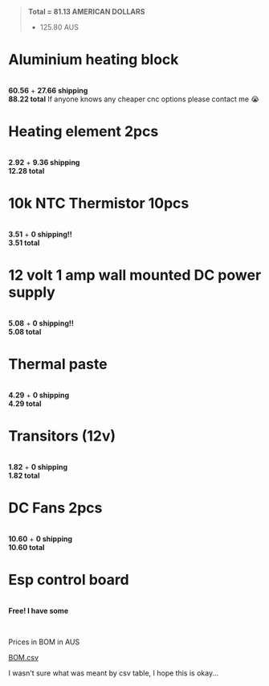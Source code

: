 > **Total = 81.13 AMERICAN DOLLARS**
> - 125.80 AUS

# Aluminium heating block 
<br> **60.56** + **27.66 shipping** <br> **88.22 total** If anyone knows any cheaper cnc options please contact me :sob:<br>
# Heating element 2pcs 
<br> **2.92** + **9.36 shipping** <br> **12.28 total** <br>
# 10k NTC Thermistor 10pcs 
<br> **3.51** + **0 shipping!!** <br> **3.51 total** <br>
# 12 volt 1 amp wall mounted DC power supply 
<br> **5.08** + **0 shipping!!** <br> **5.08 total** <br>
# Thermal paste 
<br> **4.29** + **0 shipping** <br> **4.29 total** <br>
# Transitors (12v) 
<br>  **1.82** + **0 shipping** <br> **1.82 total** <br>
# DC Fans 2pcs
<br> **10.60** + **0 shipping** <br> **10.60 total** <br>
# Esp control board
<br> **Free! I have some** 

<br>

<p>Prices in BOM in AUS</p>

[BOM.csv](https://github.com/user-attachments/files/20453770/BOM.csv)

<p>I wasn't sure what was meant by csv table, I hope this is okay...</p>
